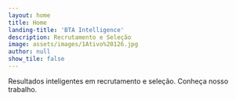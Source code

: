 ```yaml
---
layout: home
title: Home
landing-title: 'BTA Intelligence'
description: Recrutamento e Seleção
image: assets/images/1Ativo%20126.jpg
author: null
show_tile: false
---
```


Resultados inteligentes em recrutamento e seleção. Conheça nosso trabalho.
